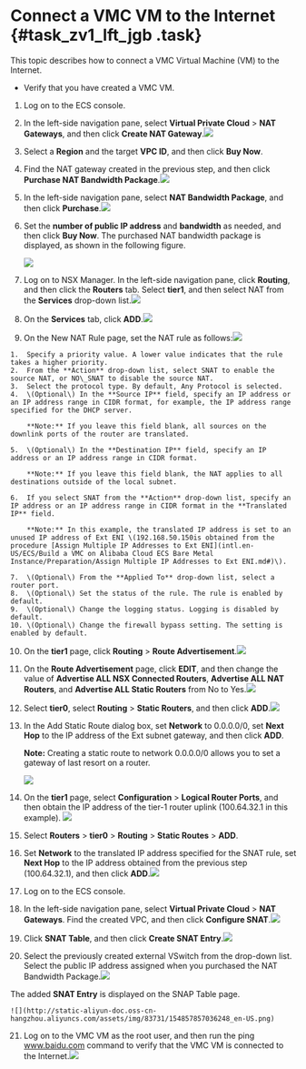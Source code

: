 # Connect a VMC VM to the Internet {#task_zv1_lft_jgb .task}

This topic describes how to connect a VMC Virtual Machine \(VM\) to the Internet.

-   Verify that you have created a VMC VM.

1.  Log on to the ECS console. 
2.   In the left-side navigation pane, select **Virtual Private Cloud** \> **NAT Gateways**, and then click **Create NAT Gateway**.![](http://static-aliyun-doc.oss-cn-hangzhou.aliyuncs.com/assets/img/83731/154857856936228_en-US.png)

 
3.  Select a **Region** and the target **VPC ID**, and then click **Buy Now**. 
4.   Find the NAT gateway created in the previous step, and then click **Purchase NAT Bandwidth Package**.![](http://static-aliyun-doc.oss-cn-hangzhou.aliyuncs.com/assets/img/83731/154857856936231_en-US.png)

 
5.   In the left-side navigation pane, select **NAT Bandwidth Package**, and then click **Purchase**.![](http://static-aliyun-doc.oss-cn-hangzhou.aliyuncs.com/assets/img/83731/154857856936232_en-US.png)

 
6.  Set the **number of public IP address** and **bandwidth** as needed, and then click **Buy Now**. The purchased NAT bandwidth package is displayed, as shown in the following figure.

    ![](http://static-aliyun-doc.oss-cn-hangzhou.aliyuncs.com/assets/img/83731/154857856936234_en-US.png)

7.   Log on to NSX Manager. In the left-side navigation pane, click **Routing**, and then click the **Routers** tab. Select **tier1**, and then select NAT from the **Services** drop-down list.![](http://static-aliyun-doc.oss-cn-hangzhou.aliyuncs.com/assets/img/83731/154857856936235_en-US.png)

  
8.   On the **Services** tab, click **ADD**.![](http://static-aliyun-doc.oss-cn-hangzhou.aliyuncs.com/assets/img/83731/154857856936236_en-US.png)

  
9.   On the New NAT Rule page, set the NAT rule as follows:![](http://static-aliyun-doc.oss-cn-hangzhou.aliyuncs.com/assets/img/83731/154857856936237_en-US.png)

 
    1.  Specify a priority value. A lower value indicates that the rule takes a higher priority.
    2.  From the **Action** drop-down list, select SNAT to enable the source NAT, or NO\_SNAT to disable the source NAT.
    3.  Select the protocol type. By default, Any Protocol is selected.
    4.  \(Optional\) In the **Source IP** field, specify an IP address or an IP address range in CIDR format, for example, the IP address range specified for the DHCP server.

        **Note:** If you leave this field blank, all sources on the downlink ports of the router are translated.

    5.  \(Optional\) In the **Destination IP** field, specify an IP address or an IP address range in CIDR format.

        **Note:** If you leave this field blank, the NAT applies to all destinations outside of the local subnet.

    6.  If you select SNAT from the **Action** drop-down list, specify an IP address or an IP address range in CIDR format in the **Translated IP** field.

        **Note:** In this example, the translated IP address is set to an unused IP address of Ext ENI \(192.168.50.150is obtained from the procedure [Assign Multiple IP Addresses to Ext ENI](intl.en-US/ECS/Build a VMC on Alibaba Cloud ECS Bare Metal Instance/Preparation/Assign Multiple IP Addresses to Ext ENI.md#)\).

    7.  \(Optional\) From the **Applied To** drop-down list, select a router port.
    8.  \(Optional\) Set the status of the rule. The rule is enabled by default.
    9.  \(Optional\) Change the logging status. Logging is disabled by default.
    10. \(Optional\) Change the firewall bypass setting. The setting is enabled by default.
10.  On the **tier1** page, click **Routing** \> **Route Advertisement**.![](http://static-aliyun-doc.oss-cn-hangzhou.aliyuncs.com/assets/img/83731/154857856936238_en-US.png)

  
11.  On the **Route Advertisement** page, click **EDIT**, and then change the value of **Advertise ALL NSX Connected Routers**, **Advertise ALL NAT Routers**, and **Advertise ALL Static Routers** from No to Yes.![](http://static-aliyun-doc.oss-cn-hangzhou.aliyuncs.com/assets/img/83731/154857856936240_en-US.png)

  
12.  Select **tier0**, select **Routing** \> **Static Routers**, and then click **ADD**.![](http://static-aliyun-doc.oss-cn-hangzhou.aliyuncs.com/assets/img/83731/154857857036241_en-US.png)

  
13. In the Add Static Route dialog box, set **Network** to 0.0.0.0/0, set **Next Hop** to the IP address of the Ext subnet gateway, and then click **ADD**. 

    **Note:** Creating a static route to network 0.0.0.0/0 allows you to set a gateway of last resort on a router.

    ![](http://static-aliyun-doc.oss-cn-hangzhou.aliyuncs.com/assets/img/83731/154857857036242_en-US.png)

14.  On the **tier1** page, select **Configuration** \> **Logical Router Ports**, and then obtain the IP address of the tier-1 router uplink \(100.64.32.1 in this example\). ![](http://static-aliyun-doc.oss-cn-hangzhou.aliyuncs.com/assets/img/83731/154857857036243_en-US.png)

  
15. Select **Routers** \> **tier0** \> **Routing** \> **Static Routes** \> **ADD**. 
16.  Set **Network** to the translated IP address specified for the SNAT rule, set **Next Hop** to the IP address obtained from the previous step \(100.64.32.1\), and then click **ADD**.![](http://static-aliyun-doc.oss-cn-hangzhou.aliyuncs.com/assets/img/83731/154857857036244_en-US.png)

  
17. Log on to the ECS console. 
18.  In the left-side navigation pane, select **Virtual Private Cloud** \> **NAT Gateways**. Find the created VPC, and then click **Configure SNAT**.![](http://static-aliyun-doc.oss-cn-hangzhou.aliyuncs.com/assets/img/83731/154857857036245_en-US.png)

  
19.  Click **SNAT Table**, and then click **Create SNAT Entry**.![](http://static-aliyun-doc.oss-cn-hangzhou.aliyuncs.com/assets/img/83731/154857857036246_en-US.png)

  
20.  Select the previously created external VSwitch from the drop-down list. Select the public IP address assigned when you purchased the NAT Bandwidth Package.![](http://static-aliyun-doc.oss-cn-hangzhou.aliyuncs.com/assets/img/83731/154857857036247_en-US.png)

  The added **SNAT Entry** is displayed on the SNAP Table page.

    ![](http://static-aliyun-doc.oss-cn-hangzhou.aliyuncs.com/assets/img/83731/154857857036248_en-US.png)

21.  Log on to the VMC VM as the root user, and then run the ping www.baidu.com command to verify that the VMC VM is connected to the Internet.![](http://static-aliyun-doc.oss-cn-hangzhou.aliyuncs.com/assets/img/83731/154857857036249_en-US.png)

  

